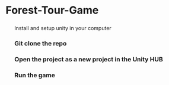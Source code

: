 # Forest-Tour-Game
<ul>
<h3></h3>Install and setup unity in your computer</h3>
<h3>Git clone the repo</h3>
<h3>Open the project as a new project in the Unity HUB</h3>
<h3>Run the game</h3>
</ul>
